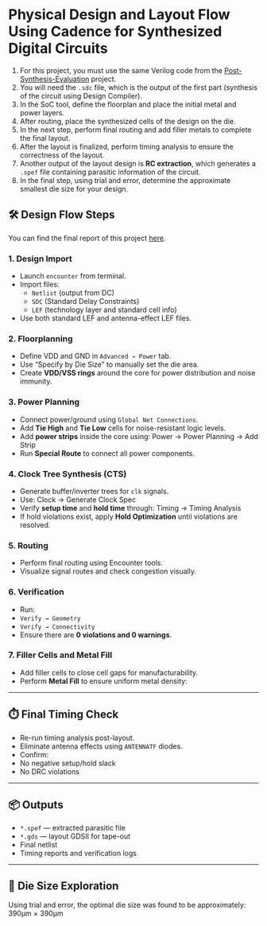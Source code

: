 # Physical Design and Layout Flow Using Cadence for Synthesized Digital Circuits

1. For this project, you must use the same Verilog code from the [Post-Synthesis-Evaluation](https://github.com/mahbod-afarin/Post-Synthesis-Evaluation) project.
2. You will need the `.sdc` file, which is the output of the first part (synthesis of the circuit using Design Compiler).
3. In the SoC tool, define the floorplan and place the initial metal and power layers.
4. After routing, place the synthesized cells of the design on the die.
5. In the next step, perform final routing and add filler metals to complete the final layout.
6. After the layout is finalized, perform timing analysis to ensure the correctness of the layout.
7. Another output of the layout design is **RC extraction**, which generates a `.spef` file containing parasitic information of the circuit.
8. In the final step, using trial and error, determine the approximate smallest die size for your design.

## 🛠️ Design Flow Steps

You can find the final report of this project [here](https://github.com/mahbod-afarin/Layout-Design-Using-Cadence-Tools/blob/main/Report.pdf).

### 1. **Design Import**
- Launch `encounter` from terminal.
- Import files:
  - `Netlist` (output from DC)
  - `SDC` (Standard Delay Constraints)
  - `LEF` (technology layer and standard cell info)
- Use both standard LEF and antenna-effect LEF files.

### 2. **Floorplanning**
- Define VDD and GND in `Advanced → Power` tab.
- Use “Specify by Die Size” to manually set the die area.
- Create **VDD/VSS rings** around the core for power distribution and noise immunity.

### 3. **Power Planning**
- Connect power/ground using `Global Net Connections`.
- Add **Tie High** and **Tie Low** cells for noise-resistant logic levels.
- Add **power strips** inside the core using: Power → Power Planning → Add Strip
- Run **Special Route** to connect all power components.

### 4. **Clock Tree Synthesis (CTS)**
- Generate buffer/inverter trees for `clk` signals.
- Use: Clock → Generate Clock Spec
- Verify **setup time** and **hold time** through: Timing → Timing Analysis
- If hold violations exist, apply **Hold Optimization** until violations are resolved.

### 5. **Routing**
- Perform final routing using Encounter tools.
- Visualize signal routes and check congestion visually.

### 6. **Verification**
- Run:
- `Verify → Geometry`
- `Verify → Connectivity`
- Ensure there are **0 violations and 0 warnings**.

### 7. **Filler Cells and Metal Fill**
- Add filler cells to close cell gaps for manufacturability.
- Perform **Metal Fill** to ensure uniform metal density:

---

## ⏱️ Final Timing Check

- Re-run timing analysis post-layout.
- Eliminate antenna effects using `ANTENNATF` diodes.
- Confirm:
- No negative setup/hold slack
- No DRC violations

---

## 📦 Outputs

- `*.spef` — extracted parasitic file  
- `*.gds` — layout GDSII for tape-out  
- Final netlist  
- Timing reports and verification logs

---

## 📐 Die Size Exploration

Using trial and error, the optimal die size was found to be approximately: 390µm × 390µm
